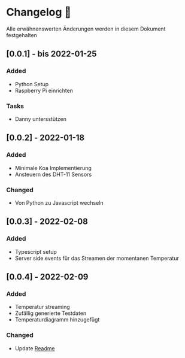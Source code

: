 # Changelog 📝

Alle erwähnenswerten Änderungen werden in diesem Dokument festgehalten

## [0.0.1] - bis 2022-01-25

### Added

* Python Setup
* Raspberry Pi einrichten

### Tasks

* Danny untersstützen

## [0.0.2] - 2022-01-18

### Added

* Minimale Koa Implementierung
* Ansteuern des DHT-11 Sensors

### Changed

* Von Python zu Javascript wechseln

## [0.0.3] - 2022-02-08

### Added

* Typescript setup
* Server side events für das Streamen der momentanen Temperatur

## [0.0.4] - 2022-02-09

### Added

* Temperatur streaming
* Zufällig generierte Testdaten
* Temperaturdiagramm hinzugefügt

### Changed

* Update [Readme](./README.md)
